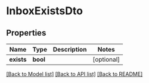 # InboxExistsDto

## Properties
Name | Type | Description | Notes
------------ | ------------- | ------------- | -------------
**exists** | **bool** |  | [optional] 

[[Back to Model list]](../README#documentation-for-models) [[Back to API list]](../README#documentation-for-api-endpoints) [[Back to README]](../README)


